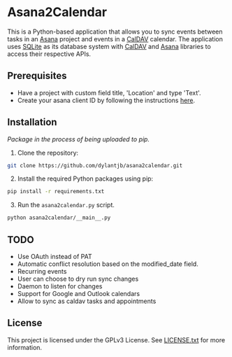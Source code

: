 # Asana2Calendar

This is a Python-based application that allows you to sync events between tasks in an [Asana](https://asana.com) project and events in a [CalDAV](https://wikipedia.org/wiki/CalDAV) calendar. The application uses [SQLite](https://github.com/sqlite/sqlite) as its database system with [CalDAV](https://github.com/python-caldav/caldav) and [Asana](https://github.com/Asana/python-asana) libraries to access their respective APIs.

## Prerequisites
- Have a project with custom field title, 'Location' and type 'Text'.
- Create your asana client ID by following the instructions [here](https://developers.asana.com/docs/personal-access-token).

## Installation
*Package in the process of being uploaded to pip.*

1. Clone the repository:
```bash
git clone https://github.com/dylantjb/asana2calendar.git
```

2. Install the required Python packages using pip:
```bash
pip install -r requirements.txt
```

3. Run the `asana2calendar.py` script.
```bash
python asana2calendar/__main__.py
```

## TODO
- Use OAuth instead of PAT
- Automatic conflict resolution based on the modified_date field.
- Recurring events
- User can choose to dry run sync changes
- Daemon to listen for changes
- Support for Google and Outlook calendars
- Allow to sync as caldav tasks and appointments

## License
This project is licensed under the GPLv3 License. See [LICENSE.txt](LICENSE.txt) for more information.
